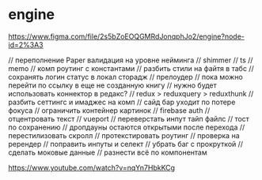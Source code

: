 # engine

https://www.figma.com/file/2s5bZoEOQGMRdJonqphJo2/engine?node-id=2%3A3

// переполнение Paper валидация на уровне нейминга
// shimmer
// ts
// memo
// комп роутинг с константами
// разбить стили на файтя в табс
// сохранять логин статус в локал сторадж
// прелоудер
// пока можно перейти по ссылку в еще не созданную книгу
// нужно будет использовать коннектор в редакс?
// redux > reduxquery > reduxthunk
// разбить сеттингс и имаджес на комп
// сайд бар уходит по потере фокуса
// ограничить контейнер картинок
// firebase auth
// отцентровать текст
// vueport
// переверстать инпут тайп файлс
// тост по сохранению
// дропдауны остаются открытыми после перехода
// перестилизовать скролл
// протекстировать роутинг
// проверка на ререндер
// поправить инпуты и селект
// убрать баг с прокруткой
// сделать моковые данные
// разнести всё по компонентам

https://www.youtube.com/watch?v=nqYn7HbkKCg
